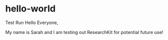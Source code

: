 # hello-world
Test Run 
Hello Everyone, 

My name is Sarah and I am testing out ResearchKit for potential future use! 
